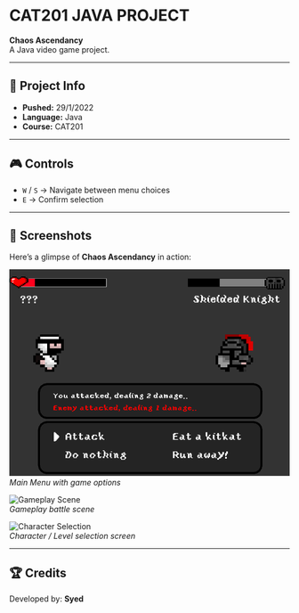 # CAT201 JAVA PROJECT  

**Chaos Ascendancy**  
A Java video game project.  

---

## 📅 Project Info
- **Pushed:** 29/1/2022  
- **Language:** Java  
- **Course:** CAT201  

---

## 🎮 Controls  

- `W` / `S` → Navigate between menu choices  
- `E` → Confirm selection  

---

## 📸 Screenshots  

Here’s a glimpse of **Chaos Ascendancy** in action:  

![Main Menu](images/Annotation%202022-01-29%20180813.png)  
*Main Menu with game options*  

![Gameplay Scene](images/Annotation%202022-01-29%20181021.png)  
*Gameplay battle scene*  

![Character Selection](images/Annotation%202022-01-29%20181300.png)  
*Character / Level selection screen*  

---

## 🏆 Credits  

Developed by: **Syed**  
